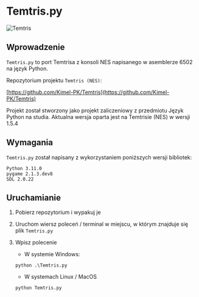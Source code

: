 # Temtris.py

![Temtris](https://user-images.githubusercontent.com/57668948/202525057-6eb53a06-a879-4e1e-97bc-5c44f1d58734.png)

## Wprowadzenie

`Temtris.py` to port Temtrisa z konsoli NES napisanego w asemblerze 6502 na język Python.

Repozytorium projektu `Temtris (NES)`:

[https://github.com/Kimel-PK/Temtris](https://github.com/Kimel-PK/Temtris)

Projekt został stworzony jako projekt zaliczeniowy z przedmiotu Język Python na studia. Aktualna wersja oparta jest na Temtrisie (NES) w wersji 1.5.4

## Wymagania

`Temtris.py` został napisany z wykorzystaniem poniższych wersji bibliotek:

```text
Python 3.11.0
pygame 2.1.3.dev8
SDL 2.0.22
```

## Uruchamianie

1. Pobierz repozytorium i wypakuj je
2. Uruchom wiersz poleceń / terminal w miejscu, w którym znajduje się plik `Temtris.py`
3. Wpisz polecenie
    - W systemie Windows:

    ```console
    python .\Temtris.py
    ```

    - W systemach Linux / MacOS

    ```console
    python Temtris.py
    ```
